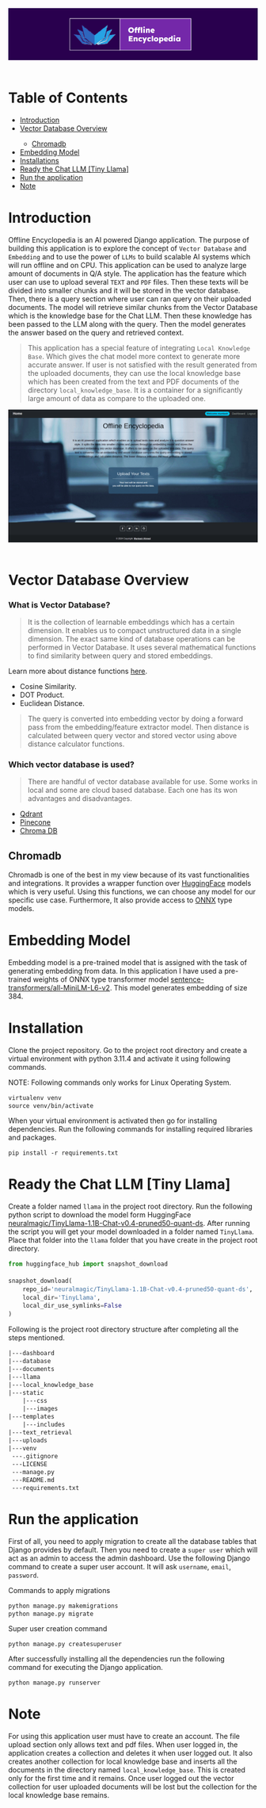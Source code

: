 <div align="center">
    <a href="">
      <img alt="Banner" src="documents/banner.png" alt="banner">
    </a>
</div>

<br/>

<!-- Table of contents -->
<div>
  <h1>Table of Contents</h1>
  <ul>
    <li><a href="#introduction">Introduction</a></li>
    <li><a href="#vector-database-overview">Vector Database Overview</a></li>
    <ul>
      <li><a href="#chromadb">Chromadb</a></li>
    </ul>
    <li><a href="#embedding-model">Embedding Model</a></li>
    <li><a href="#installation">Installations</a></li>
    <li><a href="#ready-the-chat-llm-tiny-llama">Ready the Chat LLM [Tiny Llama]</a></li>
    <li><a href="#run-the-application">Run the application</a></li>
    <li><a href="#note">Note</a></li>
  </ul>
</div>

# Introduction
Offline Encyclopedia is an AI powered Django application. The purpose of building this application is to explore the concept of `Vector Database` and `Embedding` and to use the power of `LLMs` to build scalable AI systems which will run offline and on CPU. This application can be used to analyze large amount of documents in Q/A style. The application has the feature which user can use to upload several `TEXT` and `PDF` files. Then these texts will be divided into smaller chunks and it will be stored in the vector database. Then, there is a query section where user can ran query on their uploaded documents. The model will retrieve similar chunks from the Vector Database which is the knowledge base for the Chat LLM. Then these knowledge has been passed to the LLM along with the query. Then the model generates the answer based on the query and retrieved context.

> This application has a special feature of integrating `Local Knowledge Base`. Which gives the chat model more context to generate more accurate answer. If user is not satisfied with the result generated from the uploaded documents, they can use the local knowledge base which has been created from the text and PDF documents of the directory `local_knowledge_base`.  It is a container for a significantly large amount of data as compare to the uploaded one.

<div align="center">
    <img src="documents/application-demo.gif">
</div>

<br>

# Vector Database Overview

<h3>What is Vector Database?</h3>

> It is the collection of learnable embeddings which has a certain dimension. It enables us to compact unstructured data in a single dimension. The exact same kind of database operations can be performed in Vector Database. It uses several mathematical functions to find similarity between query and stored embeddings.

Learn more about distance functions [here](https://weaviate.io/blog/distance-metrics-in-vector-search).

<ul>
  <li>Cosine Similarity.</li>
  <li>DOT Product.</li>
  <li>Euclidean Distance.</li>
</ul>

> The query is converted into embedding vector by doing a forward pass from the embedding/feature extractor model. Then distance is calculated between query vector and stored vector using above distance calculator functions.

<h3>Which vector database is used?</h3>

> There are handful of vector database available for use. Some works in local and some are cloud based database. Each one has its won advantages and disadvantages.

<ul>
  <li><a href="https://qdrant.tech/">Qdrant</a></li>
  <li><a href="https://docs.pinecone.io/docs/overview">Pinecone</a></li>
  <li><a href="https://docs.trychroma.com/">Chroma DB</a></li>
</ul>

## Chromadb
Chromadb is one of the best in my view because of its vast functionalities and integrations. It provides a wrapper function over [HuggingFace](https://huggingface.co/models) models which is very useful. Using this functions, we can choose any model for our specific use case. Furthermore, It also provide access to [ONNX](https://onnx.ai/onnx/api/) type models.

# Embedding Model

Embedding model is a pre-trained model that is assigned with the task of generating embedding from data. In this application I have used a pre-trained weights of ONNX type transformer model [sentence-transformers/all-MiniLM-L6-v2](https://chroma-onnx-models.s3.amazonaws.com/all-MiniLM-L6-v2/onnx.tar.gz). This model generates embedding of size 384.

# Installation

Clone the project repository. Go to the project root directory and create a virtual environment with python 3.11.4 and activate it using following commands.

NOTE: Following commands only works for Linux Operating System.

```command
virtualenv venv
source venv/bin/activate
```

When your virtual environment is activated then go for installing dependencies. Run the following commands for installing required libraries and packages.

```command
pip install -r requirements.txt
```

# Ready the Chat LLM [Tiny Llama]

Create a folder named `llama` in the project root directory. Run the following python script to download the model form HuggingFace [neuralmagic/TinyLlama-1.1B-Chat-v0.4-pruned50-quant-ds](https://huggingface.co/neuralmagic/TinyLlama-1.1B-Chat-v0.4-pruned50-quant-ds). After running the script you will get your model downloaded in a folder named `TinyLlama`. Place that folder into the `llama` folder that you have create in the project root directory.

```python
from huggingface_hub import snapshot_download

snapshot_download(
    repo_id='neuralmagic/TinyLlama-1.1B-Chat-v0.4-pruned50-quant-ds', 
    local_dir='TinyLlama', 
    local_dir_use_symlinks=False
)
```

Following is the project root directory structure after completing all the steps mentioned.

```
|---dashboard
|---database
|---documents
|---llama
|---local_knowledge_base
|---static
    |---css
    |---images
|---templates
    |---includes
|---text_retrieval
|---uploads
|---venv
 ---.gitignore
 ---LICENSE
 ---manage.py
 ---README.md
 ---requirements.txt
```

# Run the application

First of all, you need to apply migration to create all the database tables that Django provides by default. Then you need to create a `super user` which will act as an admin to access the admin dashboard. Use the following Django command to create a super user account. It will ask `username`, `email`, `password`.

Commands to apply migrations
```command
python manage.py makemigrations
python manage.py migrate
```

Super user creation command
```command
python manage.py createsuperuser
```


After successfully installing all the dependencies run the following command for executing the Django application.

```command
python manage.py runserver
```

# Note

For using this application user must have to create an account. The file upload section only allows text and pdf files. When user logged in, the application creates a collection and deletes it when user logged out. It also creates another collection for local knowledge base and inserts all the documents in the directory named `local_knowledge_base`. This is created only for the first time and it remains. Once user logged out the vector collection for user uploaded documents will be lost but the collection for the local knowledge base remains.